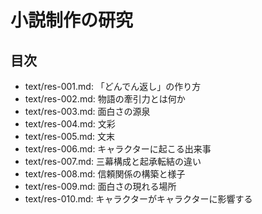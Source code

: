 # 小説制作の研究

## 目次

- text/res-001.md: 「どんでん返し」の作り方
- text/res-002.md: 物語の牽引力とは何か
- text/res-003.md: 面白さの源泉
- text/res-004.md: 文彩
- text/res-005.md: 文末
- text/res-006.md: キャラクターに起こる出来事
- text/res-007.md: 三幕構成と起承転結の違い
- text/res-008.md: 信頼関係の構築と様子
- text/res-009.md: 面白さの現れる場所
- text/res-010.md: キャラクターがキャラクターに影響する
